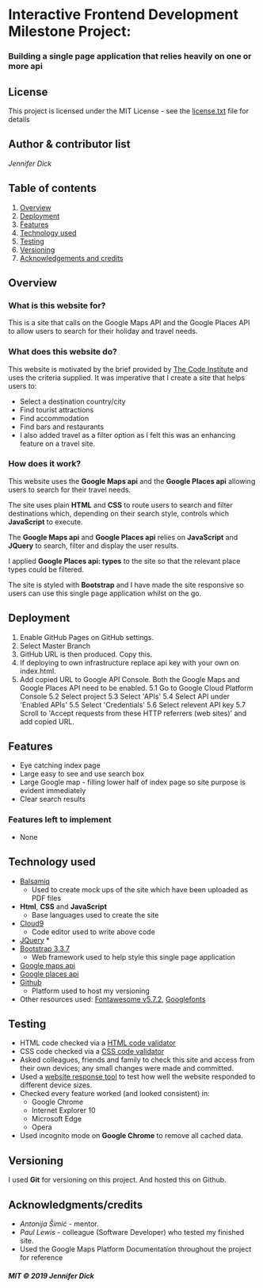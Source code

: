 # Interactive Frontend Development Milestone Project:
### Building a single page application that relies heavily on one or more api

## License
This project is licensed under the MIT License - see the [license.txt](license.txt) file for details

## Author & contributor list
*Jennifer Dick*

## Table of contents
1. [Overview](#overview)
2. [Deployment](#deploy)
3. [Features](#features)
4. [Technology used](#tech)
5. [Testing](#testing)
6. [Versioning](#version)
7. [Acknowledgements and credits](#credits)

<a name="overview"></a>
## Overview
### What is this website for?
This is a site that calls on the Google Maps API and the Google Places API to allow users to search for their holiday and travel needs.

### What does this website do?
This website is motivated by the brief provided by [The Code Institute](https://codeinstitute.net/) and uses the criteria supplied. It was imperative that I create a site that helps users to:
* Select a destination country/city
* Find tourist attractions
* Find accommodation
* Find bars and restaurants
* I also added travel as a filter option as I felt this was an enhancing feature on a travel site.

### How does it work?
This website uses the **Google Maps api** and the **Google Places api** allowing users to search for their travel needs.

The site uses plain **HTML** and **CSS** to route users to search and filter destinations which, depending on their search style, controls which **JavaScript** to execute.

The **Google Maps api** and **Google Places api** relies on **JavaScript** and **JQuery** to search, filter and display the user results.

I applied **Google Places api: types** to the site so that the relevant place types could be filtered.

The site is styled with **Bootstrap** and I have made the site responsive so users can use this single page application whilst on the go.

<a name="deploy"></a>
## Deployment
1. Enable GitHub Pages on GitHub settings.
2. Select Master Branch
3. GitHub URL is then produced. Copy this.
4. If deploying to own infrastructure replace api key with your own on index.html.
5. Add copied URL to Google API Console. Both the Google Maps and Google Places API need to be enabled.
5.1 Go to Google Cloud Platform Console
5.2 Select project
5.3 Select 'APIs'
5.4 Select API under 'Enabled APIs'
5.5 Select 'Credentials'
5.6 Select relevent API key
5.7 Scroll to 'Accept requests from these HTTP referrers (web sites)' and add copied URL.

<a name="features"></a>
## Features
* Eye catching index page
* Large easy to see and use search box
* Large Google map - filling lower half of index page so site purpose is evident immediately
* Clear search results

### Features left to implement
* None

<a name="tech"></a>
## Technology used
* [Balsamiq](https://balsamiq.com/)
    * Used to create mock ups of the site which have been uploaded as PDF files
* **Html**, **CSS** and **JavaScript**
    * Base languages used to create the site
* [Cloud9](https://c9.io/login)
    * Code editor used to write above code
* [JQuery](https://jquery.com/)
    *
* [Bootstrap 3.3.7](https://getbootstrap.com/docs/3.3/)
    * Web framework used to help style this single page application
* [Google maps api](https://developers.google.com/maps/documentation/)
* [Google places api](https://developers.google.com/places/web-service/intro)
* [Github](https://github.com/)
    * Platform used to host my versioning
* Other resources used: [Fontawesome v5.7.2](https://fontawesome.com/), [Googlefonts](https://fonts.google.com/)

<a name="testing"></a>
## Testing
* HTML code checked via a [HTML code validator](https://validator.w3.org/)
* CSS code checked via a [CSS code validator](https://jigsaw.w3.org/css-validator/)
* Asked colleagues, friends and family to check this site and access from their own devices; any small changes were made and committed.
* Used a [website response tool](https://www.responsinator.com) to test how well the website responded to different device sizes.
*  Checked every feature worked (and looked consistent) in:
    * Google Chrome
    * Internet Explorer 10
    * Microsoft Edge
    * Opera
*  Used incognito mode on **Google Chrome** to remove all cached data.

<a name="version"></a>
## Versioning
I used **Git** for versioning on this project. And hosted this on Github.

<a name="credits"></a>
## Acknowledgments/credits
* *Antonija Šimić* - mentor.
* *Paul Lewis* - colleague (Software Developer) who tested my finished site.
* Used the Google Maps Platform Documentation throughout the project for reference

#### *MIT © 2019 Jennifer Dick*